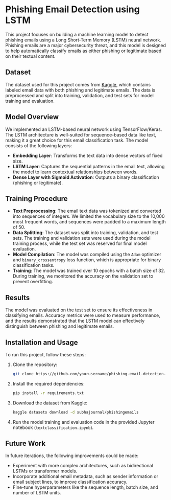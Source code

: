 # Phishing Email Detection using LSTM

This project focuses on building a machine learning model to detect phishing emails using a Long Short-Term Memory (LSTM) neural network. Phishing emails are a major cybersecurity threat, and this model is designed to help automatically classify emails as either phishing or legitimate based on their textual content.

## Dataset

The dataset used for this project comes from [Kaggle](https://www.kaggle.com/subhajournal/phishingemails), which contains labeled email data with both phishing and legitimate emails. The data is preprocessed and split into training, validation, and test sets for model training and evaluation.

## Model Overview

We implemented an LSTM-based neural network using TensorFlow/Keras. The LSTM architecture is well-suited for sequence-based data like text, making it a great choice for this email classification task. The model consists of the following layers:

- **Embedding Layer**: Transforms the text data into dense vectors of fixed size.
- **LSTM Layer**: Captures the sequential patterns in the email text, allowing the model to learn contextual relationships between words.
- **Dense Layer with Sigmoid Activation**: Outputs a binary classification (phishing or legitimate).

## Training Procedure

- **Text Preprocessing**: The email text data was tokenized and converted into sequences of integers. We limited the vocabulary size to the 10,000 most frequent words, and sequences were padded to a maximum length of 50.
- **Data Splitting**: The dataset was split into training, validation, and test sets. The training and validation sets were used during the model training process, while the test set was reserved for final model evaluation.
- **Model Compilation**: The model was compiled using the `Adam` optimizer and `binary_crossentropy` loss function, which is appropriate for binary classification tasks.
- **Training**: The model was trained over 10 epochs with a batch size of 32. During training, we monitored the accuracy on the validation set to prevent overfitting.

## Results

The model was evaluated on the test set to ensure its effectiveness in classifying emails. Accuracy metrics were used to measure performance, and the results demonstrated that the LSTM model can effectively distinguish between phishing and legitimate emails.

## Installation and Usage

To run this project, follow these steps:

1. Clone the repository:
   ```bash
   git clone https://github.com/yourusername/phishing-email-detection.git
   ```

2. Install the required dependencies:
   ```bash
   pip install -r requirements.txt
   ```

3. Download the dataset from Kaggle:
   ```bash
   kaggle datasets download -d subhajournal/phishingemails
   ```

4. Run the model training and evaluation code in the provided Jupyter notebook (`textclassification.ipynb`).

## Future Work

In future iterations, the following improvements could be made:
- Experiment with more complex architectures, such as bidirectional LSTMs or transformer models.
- Incorporate additional email metadata, such as sender information or email subject lines, to improve classification accuracy.
- Fine-tune hyperparameters like the sequence length, batch size, and number of LSTM units.

